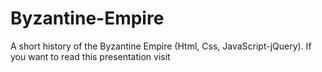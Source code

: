 # Byzantine-Empire
A short history of the Byzantine Empire (Html, Css, JavaScript-jQuery). If you want to read this presentation visit 
